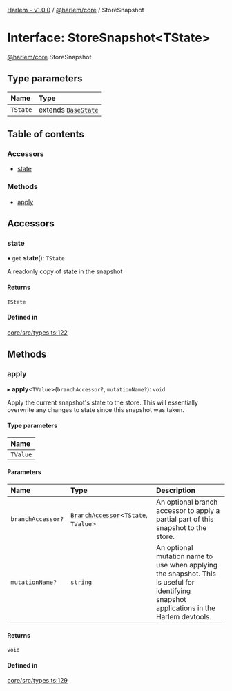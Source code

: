 [Harlem - v1.0.0](../index.md) / [@harlem/core](../modules/harlem_core.md) / StoreSnapshot

# Interface: StoreSnapshot<TState\>

[@harlem/core](../modules/harlem_core.md).StoreSnapshot

## Type parameters

| Name | Type |
| :------ | :------ |
| `TState` | extends [`BaseState`](../modules/harlem_core.md#basestate) |

## Table of contents

### Accessors

- [state](harlem_core.StoreSnapshot.md#state)

### Methods

- [apply](harlem_core.StoreSnapshot.md#apply)

## Accessors

### state

• `get` **state**(): `TState`

A readonly copy of state in the snapshot

#### Returns

`TState`

#### Defined in

[core/src/types.ts:122](https://github.com/andrewcourtice/harlem/blob/ca8d117/core/src/types.ts#L122)

## Methods

### apply

▸ **apply**<`TValue`\>(`branchAccessor?`, `mutationName?`): `void`

Apply the current snapshot's state to the store. This will essentially overwrite any changes to state since this snapshot was taken.

#### Type parameters

| Name |
| :------ |
| `TValue` |

#### Parameters

| Name | Type | Description |
| :------ | :------ | :------ |
| `branchAccessor?` | [`BranchAccessor`](../modules/harlem_core.md#branchaccessor)<`TState`, `TValue`\> | An optional branch accessor to apply a partial part of this snapshot to the store. |
| `mutationName?` | `string` | An optional mutation name to use when applying the snapshot. This is useful for identifying snapshot applications in the Harlem devtools. |

#### Returns

`void`

#### Defined in

[core/src/types.ts:129](https://github.com/andrewcourtice/harlem/blob/ca8d117/core/src/types.ts#L129)
